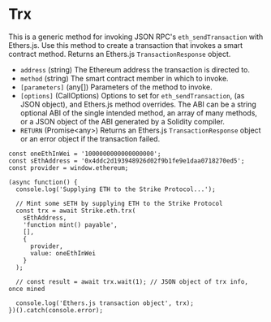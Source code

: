 # Trx

This is a generic method for invoking JSON RPC's `eth_sendTransaction` with Ethers.js. Use this method to create a transaction that invokes a smart contract method. Returns an Ethers.js `TransactionResponse` object.

* `address` \(string\) The Ethereum address the transaction is directed to.
* `method` \(string\) The smart contract member in which to invoke.
* `[parameters]` \(any\[\]\) Parameters of the method to invoke.
* `[options]` \(CallOptions\) Options to set for `eth_sendTransaction`, \(as JSON object\), and Ethers.js method overrides. The ABI can be a string optional ABI of the single intended method, an array of many methods, or a JSON object of the ABI generated by a Solidity compiler.
* `RETURN` \(Promise&lt;any&gt;\) Returns an Ethers.js `TransactionResponse` object or an error object if the transaction failed.

```text
const oneEthInWei = '1000000000000000000';
const sEthAddress = '0x4ddc2d193948926d02f9b1fe9e1daa0718270ed5';
const provider = window.ethereum;

(async function() {
  console.log('Supplying ETH to the Strike Protocol...');

  // Mint some sETH by supplying ETH to the Strike Protocol
  const trx = await Strike.eth.trx(
    sEthAddress,
    'function mint() payable',
    [],
    {
      provider,
      value: oneEthInWei
    }
  );

  // const result = await trx.wait(1); // JSON object of trx info, once mined

  console.log('Ethers.js transaction object', trx);
})().catch(console.error);
```

